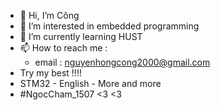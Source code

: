 - 👋 Hi, I’m Công
- 👀 I’m interested in embedded programming
- 🌱 I’m currently learning  HUST
- 📫 How to reach me : 
    + email : nguyenhongcong2000@gmail.com
- Try my best !!!!
- STM32 - English - More and more 
- #NgocCham_1507 <3 <3
<!---
Cong0703/Cong0703 is a ✨ special ✨ repository because its `README.md` (this file) appears on your GitHub profile.
You can click the Preview link to take a look at your changes.
--->

